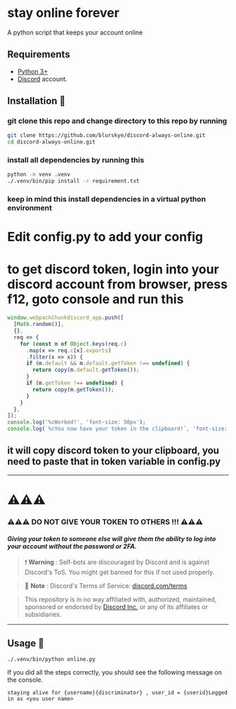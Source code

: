 # stay online forever
A python script that keeps your account online

## Requirements 
- [Python 3+](https://www.python.org/)
- [Discord](https://discord.com/) account. 

## Installation 🐍
### git clone this repo and change directory to this repo by running 

```sh
git clone https://github.com/blurskye/discord-always-online.git
cd discord-always-online.git
```

### install all dependencies by running this
```sh
python -m venv .venv
./.venv/bin/pip install -r requirement.txt
```

### keep in mind this install dependencies in a virtual python environment

# Edit config.py to add your config
# to get discord token, login into your discord account from browser, press f12, goto console and run this
```js
window.webpackChunkdiscord_app.push([
  [Math.random()],
  {},
  req => {
    for (const m of Object.keys(req.c)
      .map(x => req.c[x].exports)
      .filter(x => x)) {
      if (m.default && m.default.getToken !== undefined) {
        return copy(m.default.getToken());
      }
      if (m.getToken !== undefined) {
        return copy(m.getToken());
      }
    }
  },
]);
console.log('%cWorked!', 'font-size: 50px');
console.log(`%cYou now have your token in the clipboard!`, 'font-size: 16px');
```
## it will copy discord token to your clipboard, you need to paste that in token variable in config.py

_____________________________________________________________________________________________
# ⚠️⚠️⚠️
### ⚠️⚠️⚠️ DO NOT GIVE YOUR TOKEN TO OTHERS !!! ⚠️⚠️⚠️
#### _Giving your token to someone else will give them the ability to log into your account without the password or 2FA._
> ❗ **Warning**
> : Self-bots are discouraged by Discord and is against Discord's ToS. You might get banned for this if not used properly.

> 📝 **Note**
> : Discord's Terms of Service: [discord.com/terms](https://discord.com/terms)

> This repository is in no way affiliated with, authorized, maintained, sponsored or endorsed by [Discord Inc.](https://discord.com/) or any of its affiliates or subsidiaries.

_____________________________________________________________________________________________
## Usage 🍕
```
./.venv/bin/python online.py
```
If you did all the steps correctly, you should see the following message on the console.

````
staying alive for {username}{discriminator} , user_id = {userid}Logged in as <you user name>
````